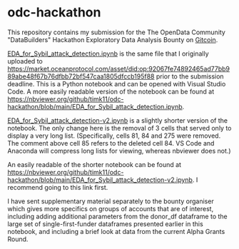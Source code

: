 # odc-hackathon

This repository contains my submission for the The OpenData Community "DataBuilders" Hackathon Exploratory Data Analysis Bounty on [Gitcoin](https://gitcoin.co/issue/29675).

[EDA_for_Sybil_attack_detection.ipynb](https://github.com/timk11/odc-hackathon/blob/main/EDA_for_Sybil_attack_detection.ipynb) is the same file that I originally uploaded to https://market.oceanprotocol.com/asset/did:op:92067fe74892465ad77bb989abe48f67b76dfbb72bf547caa1805dfccb195f88 prior to the submission deadline. This is a Python notebook and can be opened with Visual Studio Code. A more easily readable version of the notebook can be found at https://nbviewer.org/github/timk11/odc-hackathon/blob/main/EDA_for_Sybil_attack_detection.ipynb.

[EDA_for_Sybil_attack_detection-v2.ipynb](https://github.com/timk11/odc-hackathon/blob/main/EDA_for_Sybil_attack_detection-v2.ipynb) is a slightly shorter version of the notebook. The only change here is the removal of 3 cells that served only to display a very long list. (Specifically, cells 81, 84 and 275 were removed. The comment above cell 85 refers to the deleted cell 84. VS Code and Anaconda will compress long lists for viewing, whereas nbviewer does not.)

An easily readable of the shorter notebook can be found at https://nbviewer.org/github/timk11/odc-hackathon/blob/main/EDA_for_Sybil_attack_detection-v2.ipynb. I recommend going to this link first.

I have sent supplementary material separately to the bounty organiser which gives more specifics on groups of accounts that are of interest, including adding additional parameters from the donor_df dataframe to the large set of single-first-funder dataframes presented earlier in this notebook, and including a brief look at data from the current Alpha Grants Round.
